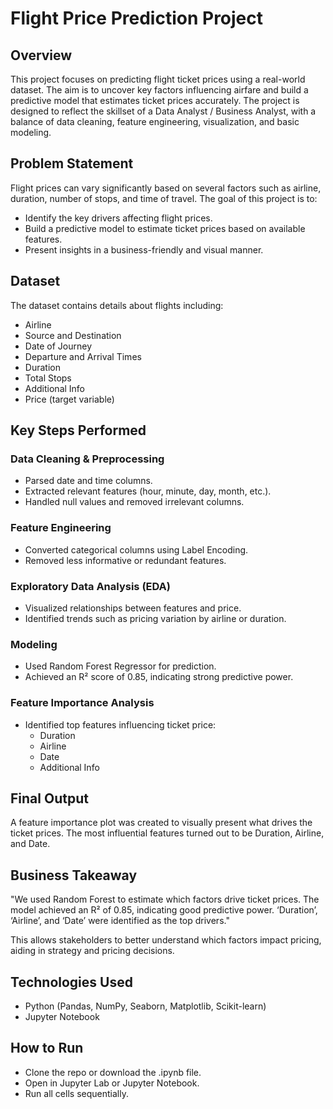 # Flight Price Prediction Project

## Overview

This project focuses on predicting flight ticket prices using a real-world dataset. The aim is to uncover key factors influencing airfare and build a predictive model that estimates ticket prices accurately. The project is designed to reflect the skillset of a Data Analyst / Business Analyst, with a balance of data cleaning, feature engineering, visualization, and basic modeling.

## Problem Statement

Flight prices can vary significantly based on several factors such as airline, duration, number of stops, and time of travel. The goal of this project is to:

- Identify the key drivers affecting flight prices.
- Build a predictive model to estimate ticket prices based on available features.
- Present insights in a business-friendly and visual manner.

## Dataset

The dataset contains details about flights including:

- Airline
- Source and Destination
- Date of Journey
- Departure and Arrival Times
- Duration
- Total Stops
- Additional Info
- Price (target variable)

## Key Steps Performed

### Data Cleaning & Preprocessing
- Parsed date and time columns.
- Extracted relevant features (hour, minute, day, month, etc.).
- Handled null values and removed irrelevant columns.

### Feature Engineering
- Converted categorical columns using Label Encoding.
- Removed less informative or redundant features.

### Exploratory Data Analysis (EDA)
- Visualized relationships between features and price.
- Identified trends such as pricing variation by airline or duration.

### Modeling
- Used Random Forest Regressor for prediction.
- Achieved an R² score of 0.85, indicating strong predictive power.

### Feature Importance Analysis
- Identified top features influencing ticket price:
  - Duration
  - Airline
  - Date
  - Additional Info

## Final Output

A feature importance plot was created to visually present what drives the ticket prices. The most influential features turned out to be Duration, Airline, and Date.

## Business Takeaway

"We used Random Forest to estimate which factors drive ticket prices. The model achieved an R² of 0.85, indicating good predictive power. ‘Duration’, ‘Airline’, and ‘Date’ were identified as the top drivers."

This allows stakeholders to better understand which factors impact pricing, aiding in strategy and pricing decisions.

## Technologies Used

- Python (Pandas, NumPy, Seaborn, Matplotlib, Scikit-learn)
- Jupyter Notebook

## How to Run

- Clone the repo or download the .ipynb file.
- Open in Jupyter Lab or Jupyter Notebook.
- Run all cells sequentially.

